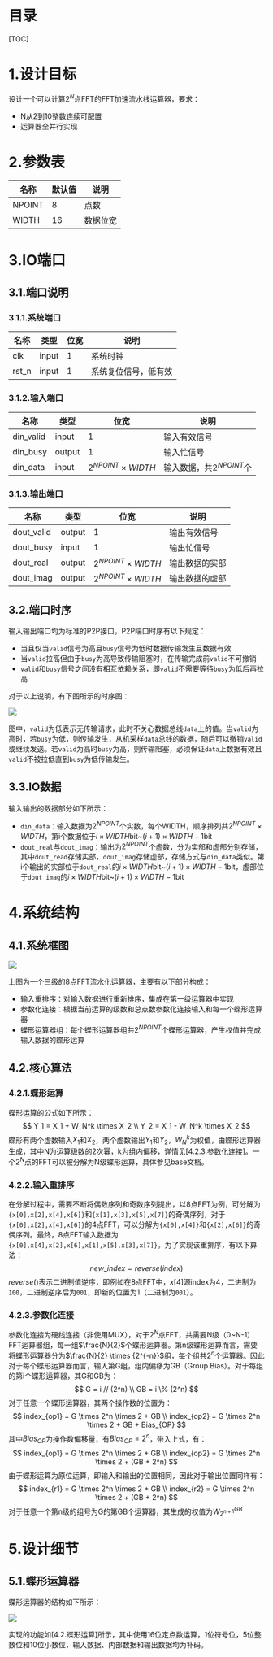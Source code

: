 # 目录

[TOC]

# 1.设计目标

设计一个可以计算$2^N$点FFT的FFT加速流水线运算器，要求：

- N从2到10整数连续可配置
- 运算器全并行实现

# 2.参数表

| 名称   | 默认值 | 说明     |
| ------ | ------ | -------- |
| NPOINT | 8      | 点数     |
| WIDTH  | 16     | 数据位宽 |

# 3.IO端口

## 3.1.端口说明

### 3.1.1.系统端口

| 名称  | 类型  | 位宽 | 说明                 |
| ----- | ----- | ---- | -------------------- |
| clk   | input | 1    | 系统时钟             |
| rst_n | input | 1    | 系统复位信号，低有效 |

### 3.1.2.输入端口

| 名称      | 类型   | 位宽                      | 说明                       |
| --------- | ------ | ------------------------- | -------------------------- |
| din_valid | input  | 1                         | 输入有效信号               |
| din_busy  | output | 1                         | 输入忙信号                 |
| din_data  | input  | $2^{NPOINT} \times WIDTH$ | 输入数据，共$2^{NPOINT}$个 |

### 3.1.3.输出端口

| 名称       | 类型   | 位宽                      | 说明           |
| ---------- | ------ | ------------------------- | -------------- |
| dout_valid | output | 1                         | 输出有效信号   |
| dout_busy  | input  | 1                         | 输出忙信号     |
| dout_real  | output | $2^{NPOINT} \times WIDTH$ | 输出数据的实部 |
| dout_imag  | output | $2^{NPOINT} \times WIDTH$ | 输出数据的虚部 |

## 3.2.端口时序

输入输出端口均为标准的P2P接口，P2P端口时序有以下规定：

- 当且仅当`valid`信号为高且`busy`信号为低时数据传输发生且数据有效
- 当`valid`拉高但由于`busy`为高导致传输阻塞时，在传输完成前`valid`不可撤销
- `valid`和`busy`信号之间没有相互依赖关系，即`valid`不需要等待`busy`为低后再拉高

对于以上说明，有下图所示的时序图：

![](./p2p.png)

图中，`valid`为低表示无传输请求，此时不关心数据总线`data`上的值。当`valid`为高时，若`busy`为低，则传输发生，从机采样`data`总线的数据，随后可以撤销`valid`或继续发送。若`valid`为高时`busy`为高，则传输阻塞，必须保证`data`上数据有效且`valid`不被拉低直到`busy`为低传输发生。

## 3.3.IO数据

输入输出的数据部分如下所示：

- `din_data`：输入数据为$2^{NPOINT}$个实数，每个WIDTH，顺序排列共$2^{NPOINT} \times WIDTH$，第i个数据位于$i \times WIDTH$bit\~$(i+1) \times WIDTH - 1$bit
- `dout_real`与`dout_imag`：输出为$2^{NPOINT}$个虚数，分为实部和虚部分别存储，其中`dout_read`存储实部，`dout_imag`存储虚部，存储方式与`din_data`类似。第i个输出的实部位于`dout_real`的$i \times WIDTH$bit\~$(i+1) \times WIDTH - 1$bit，虚部位于`dout_imag`的$i \times WIDTH$bit\~$(i+1) \times WIDTH - 1$bit

# 4.系统结构

## 4.1.系统框图

![](./structure.png)

上图为一个三级的8点FFT流水化运算器，主要有以下部分构成：

- 输入重排序：对输入数据进行重新排序，集成在第一级运算器中实现
- 参数化连接：根据当前运算的级数和总点数参数化连接输入和每一个蝶形运算器
- 蝶形运算器组：每个蝶形运算器组共$2^{NPOINT}$个蝶形运算器，产生权值并完成输入数据的蝶形运算

## 4.2.核心算法

### 4.2.1.蝶形运算

蝶形运算的公式如下所示：
$$
Y_1 = X_1 + W_N^k \times X_2 \\
Y_2 = X_1 - W_N^k \times X_2
$$
蝶形有两个虚数输入$X_1$和$X_2$，两个虚数输出$Y_1$和$Y_2$，$W_N^k$为权值，由蝶形运算器生成，其中N为运算级数的2次幂，k为组内偏移，详情见[4.2.3.参数化连接]。一个$2^N$点的FFT可以被分解为N级蝶形运算，具体参见base文档。

### 4.2.2.输入重排序

在分解过程中，需要不断将偶数序列和奇数序列提出，以8点FFT为例，可分解为`{x[0],x[2],x[4],x[6]}`和`{x[1],x[3],x[5],x[7]}`的奇偶序列，对于`{x[0],x[2],x[4],x[6]}`的4点FFT，可以分解为`{x[0],x[4]}`和`{x[2],x[6]}`的奇偶序列。最终，8点FFT输入数据为`{x[0],x[4],x[2],x[6],x[1],x[5],x[3],x[7]}`。为了实现该重排序，有以下算法：
$$
new\_index = reverse(index)
$$
$reverse()$表示二进制值逆序，即例如在8点FFT中，$x[4]$源index为4，二进制为`100`，二进制逆序后为`001`，即新的位置为1（二进制为`001`）。

### 4.2.3.参数化连接

参数化连接为硬线连接（非使用MUX），对于$2^N$点FFT，共需要N级（0~N-1）FFT运算器组，每一组$\frac{N}{2}$个蝶形运算器。第n级蝶形运算而言，需要将蝶形运算器分为$\frac{N}{2} \times {2^{-n}}$组，每个组共$2^n$个运算器。因此对于每个蝶形运算器而言，输入第G组，组内偏移为GB（Group Bias）。对于每组的第i个蝶形运算器，其G和GB为：
$$
G = i // (2^n) \\
GB = i \% (2^n)
$$
对于任意一个蝶形运算器，其两个操作数的位置为：
$$
index_{op1} = G \times 2^n \times 2 + GB \\
index_{op2} = G \times 2^n \times 2 + GB + Bias_{OP}
$$
其中$Bias_{OP}$为操作数偏移量，有$Bias_{OP} = 2^n$，带入上式，有：
$$
index_{op1} = G \times 2^n \times 2 + GB \\
index_{op2} = G \times 2^n \times 2 + (GB + 2^n)
$$
由于蝶形运算为原位运算，即输入和输出的位置相同，因此对于输出位置同样有：
$$
index_{r1} = G \times 2^n \times 2 + GB \\
index_{r2} = G \times 2^n \times 2 + (GB + 2^n)
$$
对于任意一个第n级的组号为G的第GB个运算器，其生成的权值为$W_{2^{n+1}}^{GB}$

# 5.设计细节

## 5.1.蝶形运算器

蝶形运算器的结构如下所示：

![](./butterfly.png)

实现的功能如[4.2.蝶形运算]所示，其中使用16位定点数运算，1位符号位，5位整数位和10位小数位，输入数据、内部数据和输出数据均为补码。

